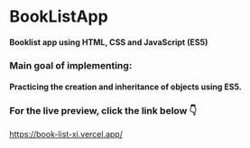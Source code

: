 # BookListApp
#### Booklist app using HTML, CSS and JavaScript (ES5)
### Main goal of implementing:
#### Practicing the creation and inheritance of objects using ES5.
### For the live preview, click the link below 👇
https://book-list-xi.vercel.app/
